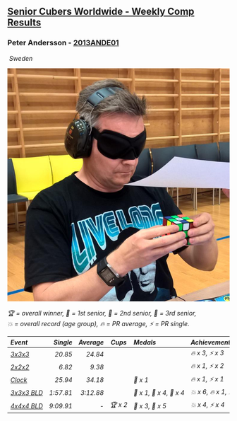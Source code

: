 <style>table {white-space: nowrap;}</style>
<link rel="stylesheet" type="text/css" href="/scw-comp/css/flags.css" />

## [Senior Cubers Worldwide - Weekly Comp Results](/scw-comp/results/)
### Peter Andersson - [2013ANDE01](https://www.worldcubeassociation.org/persons/2013ANDE01)

<i class="flag flag-SE" />&nbsp;Sweden

![Peter Andersson](1485629308.png)

<span style="white-space: nowrap;">🏆 = overall winner</span>, <span style="white-space: nowrap;">🥇 = 1st senior</span>, <span style="white-space: nowrap;">🥈 = 2nd senior</span>, <span style="white-space: nowrap;">🥉 = 3rd senior</span>, <span style="white-space: nowrap;">💥 = overall record (age group)</span>, <span style="white-space: nowrap;">🔥 = PR average</span>, <span style="white-space: nowrap;">⚡ = PR single</span>.

| Event | Single | Average | Cups | Medals | Achievements|
| :-- | --: | --: | :--: | :-- | :-- |
| [3x3x3](333.md) | 20.85 | 24.84 |  |  | 🔥 x 3, ⚡ x 3 |
| [2x2x2](222.md) | 6.82 | 9.38 |  |  | 🔥 x 1, ⚡ x 2 |
| [Clock](clock.md) | 25.94 | 34.18 |  | 🥈 x 1 | 🔥 x 1, ⚡ x 1 |
| [3x3x3 BLD](333bf.md) | 1:57.81 | 3:12.88 |  | 🥇 x 1, 🥈 x 4, 🥉 x 4 | 💥 x 6, 🔥 x 1, ⚡ x 5 |
| [4x4x4 BLD](444bf.md) | 9:09.91 | - | 🏆 x 2 | 🥇 x 3, 🥈 x 5 | 💥 x 4, ⚡ x 4 |

<!-- Global site tag (gtag.js) - Google Analytics -->
<script async src="https://www.googletagmanager.com/gtag/js?id=UA-86348435-3"></script>
<script>window.dataLayer = window.dataLayer || []; function gtag() {dataLayer.push(arguments);} gtag('js', new Date()); gtag('config', 'UA-86348435-3');</script>
